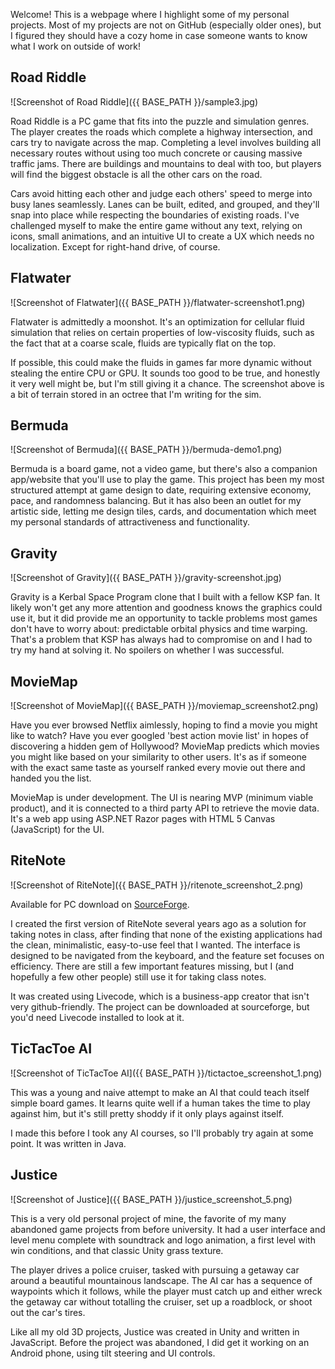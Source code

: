 Welcome! This is a webpage where I highlight some of my personal projects. Most of my projects are not on GitHub (especially older ones), but I figured they should have a cozy home in case someone wants to know what I work on outside of work!



## Road Riddle

![Screenshot of Road Riddle]({{ BASE_PATH }}/sample3.jpg)

Road Riddle is a PC game that fits into the puzzle and simulation genres. The player creates the roads which complete a highway intersection, and cars try to navigate across the map. Completing a level involves building all necessary routes without using too much concrete or causing massive traffic jams. There are buildings and mountains to deal with too, but players will find the biggest obstacle is all the other cars on the road.

Cars avoid hitting each other and judge each others' speed to merge into busy lanes seamlessly. Lanes can be built, edited, and grouped, and they'll snap into place while respecting the boundaries of existing roads. I've challenged myself to make the entire game without any text, relying on icons, small animations, and an intuitive UI to create a UX which needs no localization. Except for right-hand drive, of course.




## Flatwater

![Screenshot of Flatwater]({{ BASE_PATH }}/flatwater-screenshot1.png)

Flatwater is admittedly a moonshot. It's an optimization for cellular fluid simulation that relies on certain properties of low-viscosity fluids, such as the fact that at a coarse scale, fluids are typically flat on the top.

If possible, this could make the fluids in games far more dynamic without stealing the entire CPU or GPU. It sounds too good to be true, and honestly it very well might be, but I'm still giving it a chance. The screenshot above is a bit of terrain stored in an octree that I'm writing for the sim.




## Bermuda

![Screenshot of Bermuda]({{ BASE_PATH }}/bermuda-demo1.png)

Bermuda is a board game, not a video game, but there's also a companion app/website that you'll use to play the game. This project has been my most structured attempt at game design to date, requiring extensive economy, pace, and randomness balancing. But it has also been an outlet for my artistic side, letting me design tiles, cards, and documentation which meet my personal standards of attractiveness and functionality.




## Gravity

![Screenshot of Gravity]({{ BASE_PATH }}/gravity-screenshot.jpg)

Gravity is a Kerbal Space Program clone that I built with a fellow KSP fan. It likely won't get any more attention and goodness knows the graphics could use it, but it did provide me an opportunity to tackle problems most games don't have to worry about: predictable orbital physics and time warping. That's a problem that KSP has always had to compromise on and I had to try my hand at solving it. No spoilers on whether I was successful.




## MovieMap

![Screenshot of MovieMap]({{ BASE_PATH }}/moviemap_screenshot2.png)

Have you ever browsed Netflix aimlessly, hoping to find a movie you might like to watch? Have you ever googled 'best action movie list' in hopes of discovering a hidden gem of Hollywood? MovieMap predicts which movies you might like based on your similarity to other users. It's as if someone with the exact same taste as yourself ranked every movie out there and handed you the list.

MovieMap is under development. The UI is nearing MVP (minimum viable product), and it is connected to a third party API to retrieve the movie data. It's a web app using ASP.NET Razor pages with HTML 5 Canvas (JavaScript) for the UI.




## RiteNote

![Screenshot of RiteNote]({{ BASE_PATH }}/ritenote_screenshot_2.png)

Available for PC download on [SourceForge](https://sourceforge.net/projects/ritenote/).

I created the first version of RiteNote several years ago as a solution for taking notes in class, after finding that none of the existing applications had the clean, minimalistic, easy-to-use feel that I wanted. The interface is designed to be navigated from the keyboard, and the feature set focuses on efficiency. There are still a few important features missing, but I (and hopefully a few other people) still use it for taking class notes.

It was created using Livecode, which is a business-app creator that isn't very github-friendly. The project can be downloaded at sourceforge, but you'd need Livecode installed to look at it.




## TicTacToe AI

![Screenshot of TicTacToe AI]({{ BASE_PATH }}/tictactoe_screenshot_1.png)

This was a young and naive attempt to make an AI that could teach itself simple board games. It learns quite well if a human takes the time to play against him, but it's still pretty shoddy if it only plays against itself.

I made this before I took any AI courses, so I'll probably try again at some point. It was written in Java.




## Justice

![Screenshot of Justice]({{ BASE_PATH }}/justice_screenshot_5.png)

This is a very old personal project of mine, the favorite of my many abandoned game projects from before university. It had a user interface and level menu complete with soundtrack and logo animation, a first level with win conditions, and that classic Unity grass texture.

The player drives a police cruiser, tasked with pursuing a getaway car around a beautiful mountainous landscape. The AI car has a sequence of waypoints which it follows, while the player must catch up and either wreck the getaway car without totalling the cruiser, set up a roadblock, or shoot out the car's tires.

Like all my old 3D projects, Justice was created in Unity and written in JavaScript. Before the project was abandoned, I did get it working on an Android phone, using tilt steering and UI controls.
